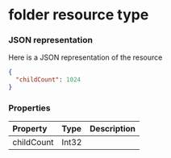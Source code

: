 # folder resource type



### JSON representation

Here is a JSON representation of the resource

<!-- {
  "blockType": "resource",
  "optionalProperties": [

  ],
  "@odata.type": "microsoft.graph.folder"
}-->

```json
{
  "childCount": 1024
}

```
### Properties
| Property	   | Type	|Description|
|:---------------|:--------|:----------|
|childCount|Int32||

<!-- uuid: af551c71-40dd-4c0a-bb37-8ef0a6bd45e8
2015-10-16 09:34:49 UTC -->
<!-- {
  "type": "#page.annotation",
  "description": "folder resource",
  "keywords": "",
  "section": "documentation",
  "tocPath": ""
}-->